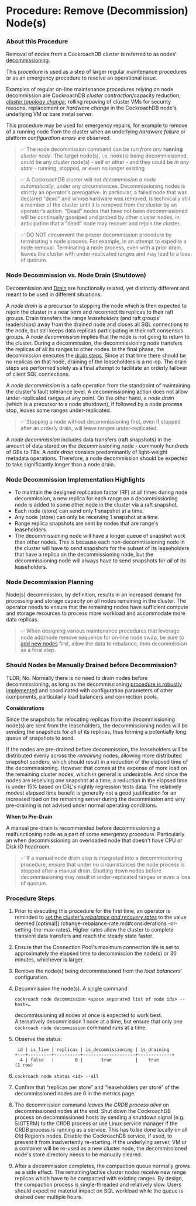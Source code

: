 # Procedure:  Remove (Decommission) Node(s)

### About this Procedure

Removal of nodes from a CockroachDB cluster is referred to as nodes' [decommissioning](https://www.cockroachlabs.com/docs/stable/node-shutdown?filters=decommission#decommission-the-node).

This procedure is used as a step of larger regular maintenance procedures or as an emergency procedure to resolve an operational issue.

Examples of regular on-line maintenance procedures relying on node decommission are CockroachDB *cluster contraction*/capacity reduction, [*cluster topology change*](./cluster-region-migrate.md), rolling repaving of cluster VMs for security reasons, replacement or *hardware change* in the CockroachDB node's underlying VM or bare metal server.

This procedure may be used for emergency repairs, for example to remove of a running node from the cluster when an underlying *hardware failure* or platform *configuration errors* are observed. 

> ✅ The node decommission command can be run *from any* **running** *cluster node*. The target node(s), i.e. node(s) being decommissioned, could be any cluster node(s) - self or other - and they could be *in any state* - running, stopped, or even no longer existing


> ✅ A CockroachDB cluster will *not decommission a node automatically*, under any circumstances. Decommissioning nodes is strictly an operator's prerogative. In particular, a failed node that was declared "dead" and whose hardware was removed, is technically still a member of the cluster until it is removed from the cluster by an operator's action. "Dead" nodes that have not been decommissioned will be continually gossiped and probed by other cluster nodes, in anticipation that a "dead" node may recover and rejoin the cluster.

> ✅ DO NOT circumvent the proper decommission procedure by terminating a node process. For example, in an attempt to expedite a node removal. Terminating a node process, even with a prior drain, leaves the cluster with under-replicated ranges and may lead to a loss of quorum.



### Node Decommission vs. Node Drain (Shutdown)

Decommission and [Drain](./node-stop.md) are functionally related, yet distinctly different and meant to be used in different situations.

A *node drain* is a precursor to stopping the node which is then expected to rejoin the cluster in a near term and reconnect its replicas to their raft groups. Drain transfers the range *leaseholders* (and raft groups' leaderships) away from the drained node and closes all SQL connections to the node, but still keeps data replicas participating in their raft consensus groups.
A *node decommission* implies that the node is not going to return to the cluster. During a decommission, the decommissioning node transfers the replicas of all its ranges to other nodes. In the final phase, the decommission executes the [drain steps](./node-stop.md#how-node-drain-is-implemented). Since at that time there should be no replicas on that node, draining of the leaseholders is a no-op. The drain steps are performed solely as a final attempt to facilitate an orderly failover of client SQL connections.

A *node decommission* is a safe operation from the standpoint of maintaining the cluster's fault tolerance level. A decommissioning action does not allow under-replicated ranges at any point. On the other hand, a *node drain* (which is a precursor to a node shutdown), if followed by a node process stop, leaves some ranges under-replicated.

> ✅ Stopping a node without decommissioning first, even if stopped after an orderly drain, will leave ranges under-replicated.

A *node decommission* includes data transfers (raft snapshots) in the amount of data stored on the decommissioning node - commonly hundreds of GBs to TBs. A *node drain* consists predominantly of light-weight metadata operations. Therefore, a node decommission should be expected to take significantly longer than a node drain.



### Node Decommission Implementation Highlights

- To maintain the designed replication factor (RF) at all times during node decommission, a new replica for each range on a decommissioning node is added to some other node in the cluster via a raft snapshot. 
- Each node (store) can send only 1 snapshot at a time.
- Any node (store) can only be receiving 1 snapshot at a time.
- Range replica snapshots are sent by nodes that are range's leaseholders.
- The decommissioning node will have a longer queue of snapshot work than other nodes. This is because each non-decommissioning node in the cluster will have to send snapshots for the subset of its leaseholders that have a replica on the decommissioning node, but the decommissioning node will always have to send snapshots for *all* of its leaseholders.



### Node Decommission Planning 

Node(s) decommission, by definition, results in an increased demand for processing and storage capacity on all nodes remaining in the cluster. The operator needs to ensure that the remaining nodes have sufficient compute and storage resources to process more workload and accommodate more data replicas.

> ✅ When designing various maintenance procedures that leverage node add/node remove sequence for on-line node swap, be sure to [add new nodes](./node-add.md) first, allow the data to rebalance, then decommission as a final step. 



### Should Nodes be Manually Drained before Decommission?

TLDR; No. Normally there is no need to drain nodes before decommissioning, as long as the decommissioning [procedure is robustly implemented](./node-remove.md#procedure-steps) and coordinated with configuration parameters of other components, particularly load balancers and connection pools.

**Considerations**

Since the snapshots for relocating replicas from the decommissioning node(s) are sent from the leaseholders, the decommissioning nodes will be sending the snapshots for *all* of its replicas, thus forming a potentially long queue of snapshots to send.

If the nodes are pre-drained before decommission, the leaseholders will be distributed evenly across the *remaining* nodes, allowing more distributed snapshot senders, which should result in a reduction of the elapsed time of the decommissioning. However that comes at the expense of more load on the remaining cluster nodes, which in general is undesirable. And since the nodes are receiving one snapshot at a time, a reduction in the elapsed time is under 15% based on CRL's nightly regression tests data. The relatively modest elapsed time benefit is generally not a good justification for an increased load on the remaining server during the decommission and why pre-draining is not advised under normal operating conditions.

**When to Pre-Drain**

A manual pre-drain is recommended before decommissioning a malfunctioning node as a part of some emergency procedure. Particularly an when decommissioning an overloaded node that doesn't have CPU or Disk IO headroom.

> ✅ If a manual node drain step is integrated into a decommissioning procedure, ensure that under no circumstances the node process is stopped after a manual drain. Shutting down nodes before decommissioning may result in under-replicated ranges or even a loss of quorum.



### Procedure Steps

1. Prior to executing this procedure for the first time, an operator is reminded to [set the cluster's *rebalance and recovery rates*](./change-rebalance-rate.md) to the value deemed [optimal](./change-rebalance-rate.md#considerations -or-setting-the-max-rates). Higher rates allow the cluster to complete transient data transfers and reach the steady state faster.

   

2. Ensure that the Connection Pool's maximum connection life is set to approximately the elapsed time to decommission the node(s) or 30 minutes, whichever is larger. 

   

3. Remove the node(s) being decommissioned from the *load balancers*' configuration.

   

4. Decommission the node(s). A single command

   `cockroach node decommission <space separated list of node ids> --host=…`

   decommissioning all nodes at once is expected to work best. Alternatively decommission 1 node at a time, but ensure that only one `cockroach node decommission` command runs at a time.

   

5. Observe the status:

   ```
    id | is_live | replicas | is_decommissioning | is_draining 
   +---+---------+----------+--------------------+-------------+
     4 | false   |        0 |       true         |    true   
   (1 row)
   ```

   

6. `cockroach node status <id> --all`

   

7. Confirm that “replicas per store” and “leaseholders per store” of the decommissioned nodes are 0 in the metrics page.

   

8. The decommission command *leaves the CRDB process alive* on decommissioned nodes at the end. Shut down the CockroachDB process on decommissioned hosts by sending a shutdown signal (e.g. SIGTERM) to the CRDB process or use Linux service manager if the CRDB process is running as a service. This has to be done locally on all Old Region’s nodes. Disable the CockroachDB service, if used, to prevent it from inadvertently re-starting. If the underlying server, VM or a container will be re-used as a new cluster node, the decommissioned node's store directory needs to be manually cleared. 

   

9. After a decommission completes, the compaction queue normally grows as a side effect. The remaining/active cluster nodes receive new range replicas which have to be compacted with existing ranges. By design, the compaction process is single-threaded and relatively slow. Users should expect no material impact on SQL workload while the queue is drained over multiple hours.

